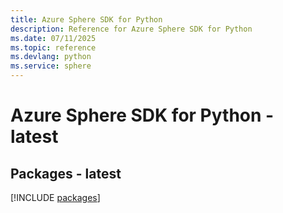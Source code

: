 ```yaml
---
title: Azure Sphere SDK for Python
description: Reference for Azure Sphere SDK for Python
ms.date: 07/11/2025
ms.topic: reference
ms.devlang: python
ms.service: sphere
---
```

# Azure Sphere SDK for Python - latest
## Packages - latest
[!INCLUDE [packages](sphere-index.md)]